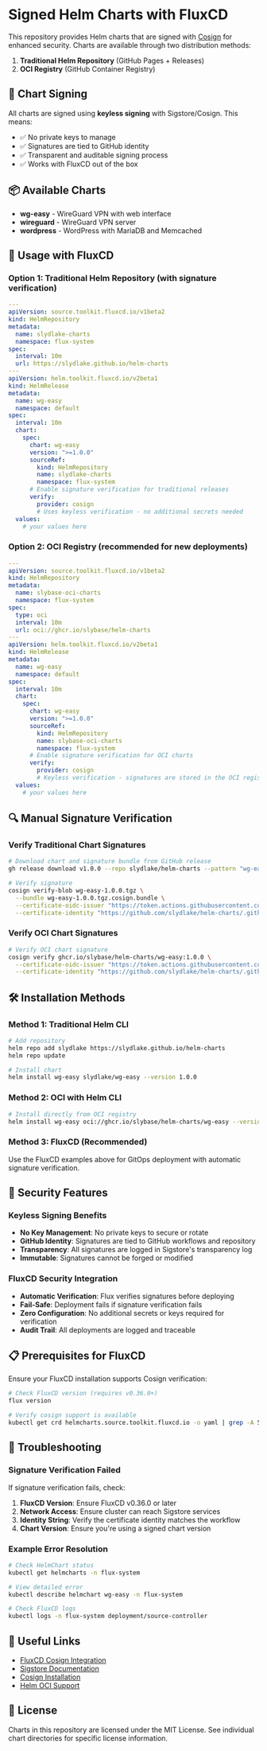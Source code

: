 # Signed Helm Charts with FluxCD

This repository provides Helm charts that are signed with [Cosign](https://docs.sigstore.dev/cosign/overview/) for enhanced security. Charts are available through two distribution methods:

1. **Traditional Helm Repository** (GitHub Pages + Releases)
2. **OCI Registry** (GitHub Container Registry)

## 🔐 Chart Signing

All charts are signed using **keyless signing** with Sigstore/Cosign. This means:
- ✅ No private keys to manage
- ✅ Signatures are tied to GitHub identity
- ✅ Transparent and auditable signing process
- ✅ Works with FluxCD out of the box

## 📦 Available Charts

- **wg-easy** - WireGuard VPN with web interface
- **wireguard** - WireGuard VPN server
- **wordpress** - WordPress with MariaDB and Memcached

## 🚀 Usage with FluxCD

### Option 1: Traditional Helm Repository (with signature verification)

```yaml
---
apiVersion: source.toolkit.fluxcd.io/v1beta2
kind: HelmRepository
metadata:
  name: slydlake-charts
  namespace: flux-system
spec:
  interval: 10m
  url: https://slydlake.github.io/helm-charts
---
apiVersion: helm.toolkit.fluxcd.io/v2beta1
kind: HelmRelease
metadata:
  name: wg-easy
  namespace: default
spec:
  interval: 10m
  chart:
    spec:
      chart: wg-easy
      version: ">=1.0.0"
      sourceRef:
        kind: HelmRepository
        name: slydlake-charts
        namespace: flux-system
      # Enable signature verification for traditional releases
      verify:
        provider: cosign
        # Uses keyless verification - no additional secrets needed
  values:
    # your values here
```

### Option 2: OCI Registry (recommended for new deployments)

```yaml
---
apiVersion: source.toolkit.fluxcd.io/v1beta2
kind: HelmRepository
metadata:
  name: slybase-oci-charts
  namespace: flux-system
spec:
  type: oci
  interval: 10m
  url: oci://ghcr.io/slybase/helm-charts
---
apiVersion: helm.toolkit.fluxcd.io/v2beta1
kind: HelmRelease
metadata:
  name: wg-easy
  namespace: default
spec:
  interval: 10m
  chart:
    spec:
      chart: wg-easy
      version: ">=1.0.0"
      sourceRef:
        kind: HelmRepository
        name: slybase-oci-charts
        namespace: flux-system
      # Enable signature verification for OCI charts
      verify:
        provider: cosign
        # Keyless verification - signatures are stored in the OCI registry
  values:
    # your values here
```

## 🔍 Manual Signature Verification

### Verify Traditional Chart Signatures

```bash
# Download chart and signature bundle from GitHub release
gh release download v1.0.0 --repo slydlake/helm-charts --pattern "wg-easy-1.0.0.tgz*"

# Verify signature
cosign verify-blob wg-easy-1.0.0.tgz \
  --bundle wg-easy-1.0.0.tgz.cosign.bundle \
  --certificate-oidc-issuer "https://token.actions.githubusercontent.com" \
  --certificate-identity "https://github.com/slydlake/helm-charts/.github/workflows/release.yaml@refs/heads/main"
```

### Verify OCI Chart Signatures

```bash
# Verify OCI chart signature
cosign verify ghcr.io/slybase/helm-charts/wg-easy:1.0.0 \
  --certificate-oidc-issuer "https://token.actions.githubusercontent.com" \
  --certificate-identity "https://github.com/slydlake/helm-charts/.github/workflows/oci-release.yaml@refs/heads/main"
```

## 🛠️ Installation Methods

### Method 1: Traditional Helm CLI

```bash
# Add repository
helm repo add slydlake https://slydlake.github.io/helm-charts
helm repo update

# Install chart
helm install wg-easy slydlake/wg-easy --version 1.0.0
```

### Method 2: OCI with Helm CLI

```bash
# Install directly from OCI registry
helm install wg-easy oci://ghcr.io/slybase/helm-charts/wg-easy --version 1.0.0
```

### Method 3: FluxCD (Recommended)

Use the FluxCD examples above for GitOps deployment with automatic signature verification.

## 🔐 Security Features

### Keyless Signing Benefits

- **No Key Management**: No private keys to secure or rotate
- **GitHub Identity**: Signatures are tied to GitHub workflows and repository
- **Transparency**: All signatures are logged in Sigstore's transparency log
- **Immutable**: Signatures cannot be forged or modified

### FluxCD Security Integration

- **Automatic Verification**: Flux verifies signatures before deploying
- **Fail-Safe**: Deployment fails if signature verification fails
- **Zero Configuration**: No additional secrets or keys required for verification
- **Audit Trail**: All deployments are logged and traceable

## 📋 Prerequisites for FluxCD

Ensure your FluxCD installation supports Cosign verification:

```bash
# Check FluxCD version (requires v0.36.0+)
flux version

# Verify cosign support is available
kubectl get crd helmcharts.source.toolkit.fluxcd.io -o yaml | grep -A 5 verify
```

## 🚨 Troubleshooting

### Signature Verification Failed

If signature verification fails, check:

1. **FluxCD Version**: Ensure FluxCD v0.36.0 or later
2. **Network Access**: Ensure cluster can reach Sigstore services
3. **Identity String**: Verify the certificate identity matches the workflow
4. **Chart Version**: Ensure you're using a signed chart version

### Example Error Resolution

```bash
# Check HelmChart status
kubectl get helmcharts -n flux-system

# View detailed error
kubectl describe helmchart wg-easy -n flux-system

# Check FluxCD logs
kubectl logs -n flux-system deployment/source-controller
```

## 🔗 Useful Links

- [FluxCD Cosign Integration](https://fluxcd.io/flux/components/source/helmcharts/#cosign)
- [Sigstore Documentation](https://docs.sigstore.dev/)
- [Cosign Installation](https://docs.sigstore.dev/cosign/installation/)
- [Helm OCI Support](https://helm.sh/docs/topics/registries/)

## 📄 License

Charts in this repository are licensed under the MIT License. See individual chart directories for specific license information.